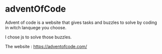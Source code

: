 # adventOfCode

Advent of code is a website that gives tasks and buzzles to solve by coding in witch lanquege you choose.

I chose js to solve those buzzles. 

The website : https://adventofcode.com/
